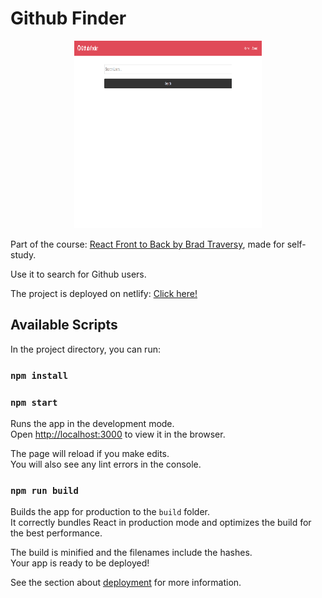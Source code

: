 # Github Finder

<p align="center">
  <img src="https://github.com/Abhiswain97/github-finder/blob/main/github-finder-demo.gif" height="300" width="300">
</p>

Part of the course: [React Front to Back by Brad Traversy](https://www.udemy.com/course/modern-react-front-to-back/), made for self-study.

Use it to search for Github users.

The project is deployed on netlify: [Click here!](https://githubfinder97785.netlify.app/)

## Available Scripts

In the project directory, you can run:

### `npm install`

### `npm start`

Runs the app in the development mode.\
Open [http://localhost:3000](http://localhost:3000) to view it in the browser.

The page will reload if you make edits.\
You will also see any lint errors in the console.

### `npm run build`

Builds the app for production to the `build` folder.\
It correctly bundles React in production mode and optimizes the build for the best performance.

The build is minified and the filenames include the hashes.\
Your app is ready to be deployed!

See the section about [deployment](https://facebook.github.io/create-react-app/docs/deployment) for more information.
